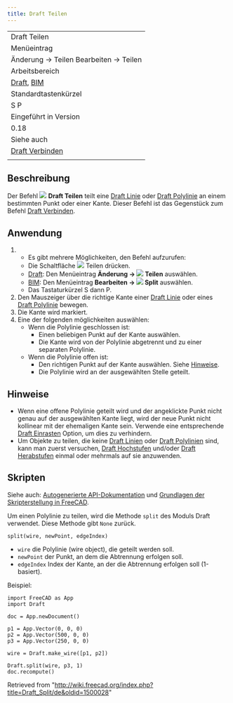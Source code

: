 ```yaml
---
title: Draft Teilen
---
```

|  |
| --- |
| Draft Teilen |
| Menüeintrag |
| Änderung → Teilen Bearbeiten → Teilen |
| Arbeitsbereich |
| [Draft](/Draft_Workbench/de "Draft Workbench/de"), [BIM](/BIM_Workbench/de "BIM Workbench/de") |
| Standardtastenkürzel |
| S P |
| Eingeführt in Version |
| 0.18 |
| Siehe auch |
| [Draft Verbinden](/Draft_Join/de "Draft Join/de") |
|  |

## Beschreibung

Der Befehl ![](/images/Draft_Split.svg) **Draft Teilen** teilt eine [Draft Linie](/Draft_Line/de "Draft Line/de") oder [Draft Polylinie](/Draft_Wire/de "Draft Wire/de") an einem bestimmten Punkt oder einer Kante. Dieser Befehl ist das Gegenstück zum Befehl [Draft Verbinden](/Draft_Join/de "Draft Join/de").

## Anwendung

1. * Es gibt mehrere Möglichkeiten, den Befehl aufzurufen:
   * Die Schaltfläche ![](/images/Draft_Split.svg) Teilen drücken.
   * [Draft](/Draft_Workbench/de "Draft Workbench/de"): Den Menüeintrag **Änderung → ![](/images/Draft_Split.svg) Teilen** auswählen.
   * [BIM](/BIM_Workbench/de "BIM Workbench/de"): Den Menüeintrag **Bearbeiten → ![](/images/Draft_Split.svg) Split** auswählen.
   * Das Tastaturkürzel S dann P.
2. Den Mauszeiger über die richtige Kante einer [Draft Linie](/Draft_Line/de "Draft Line/de") oder eines [Draft Polylinie](/Draft_Wire/de "Draft Wire/de") bewegen.
3. Die Kante wird markiert.
4. Eine der folgenden möglichkeiten auswählen:
   * Wenn die Polylinie geschlossen ist:
     + Einen beliebigen Punkt auf der Kante auswählen.
     + Die Kante wird von der Polylinie abgetrennt und zu einer separaten Polylinie.
   * Wenn die Polylinie offen ist:
     + Den richtigen Punkt auf der Kante auswählen. Siehe [Hinweise](#Hinweise).
     + Die Polylinie wird an der ausgewählten Stelle geteilt.

## Hinweise

* Wenn eine offene Polylinie geteilt wird und der angeklickte Punkt nicht genau auf der ausgewählten Kante liegt, wird der neue Punkt nicht kollinear mit der ehemaligen Kante sein. Verwende eine entsprechende [Draft Einrasten](/Draft_Snap/de "Draft Snap/de") Option, um dies zu verhindern.
* Um Objekte zu teilen, die keine [Draft Linien](/Draft_Line/de "Draft Line/de") oder [Draft Polylinien](/Draft_Wire/de "Draft Wire/de") sind, kann man zuerst versuchen, [Draft Hochstufen](/Draft_Upgrade/de "Draft Upgrade/de") und/oder [Draft Herabstufen](/Draft_Downgrade/de "Draft Downgrade/de") einmal oder mehrmals auf sie anzuwenden.

## Skripten

Siehe auch: [Autogenerierte API-Dokumentation](https://freecad.github.io/SourceDoc/) und [Grundlagen der Skripterstellung in FreeCAD](/FreeCAD_Scripting_Basics/de "FreeCAD Scripting Basics/de").

Um einen Polylinie zu teilen, wird die Methode `split` des Moduls Draft verwendet. Diese Methode gibt `None` zurück.

```
split(wire, newPoint, edgeIndex)

```

* `wire` die Polylinie (wire object), die geteilt werden soll.
* `newPoint` der Punkt, an dem die Abtrennung erfolgen soll.
* `edgeIndex` Index der Kante, an der die Abtrennung erfolgen soll (1-basiert).

Beispiel:

```
import FreeCAD as App
import Draft

doc = App.newDocument()

p1 = App.Vector(0, 0, 0)
p2 = App.Vector(500, 0, 0)
p3 = App.Vector(250, 0, 0)

wire = Draft.make_wire([p1, p2])

Draft.split(wire, p3, 1)
doc.recompute()

```

Retrieved from "<http://wiki.freecad.org/index.php?title=Draft_Split/de&oldid=1500028>"